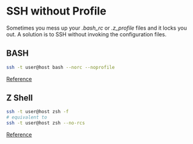 # SSH without Profile

<!-- Created Sun Apr 13 18:49:36 2025 -->

Sometimes you mess up your *.bash_rc* or *.z_profile* files and it locks you out. A solution is to SSH without invoking the configuration files.

## BASH

```bash
ssh -t user@host bash --norc --noprofile
```

[Reference](https://serverfault.com/a/668310/806462)

## Z Shell

```zsh
ssh -t user@host zsh -f
# equivalent to
ssh -t user@host zsh --no-rcs
```

[Reference](https://unix.stackexchange.com/a/90304/399435)
